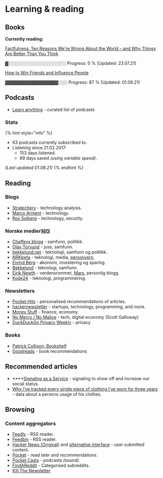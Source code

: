 # Learning & reading

## Books

**Currently reading:**

[Factfulness: Ten Reasons We're Wrong About the World – and Why Things Are Better Than You Think](https://www.goodreads.com/book/show/34890015-factfulness)

▓░░░░░░░░░░░░░░░░░░░   Progress: 0 %                \(Updated: 23.07.21\)

[How to Win Friends and Influence People](https://www.goodreads.com/book/show/4865.How_to_Win_Friends_and_Influence_People)

▓▓▓▓▓▓▓▓▓▓▓▓▓▓▓▓▓░░░   Progress: 87 %            \(Updated: 01.08.21\)

## Podcasts

*  [Learn anything](https://github.com/learn-anything/podcasts#readme) - curated list of podcasts

### Stats

{% hint style="info" %}
* 63 podcasts currently subscribed to.
* Listening since 21.02.2017:
  * 153 days listened.
  * 89 days saved _\(using variable speed\)_.

_\(Last updated  01.08.21\)_
{% endhint %}

## Reading

### Blogs

* [Stratechery](https://stratechery.com/) - technology analysis.
* [Marco Arment](https://marco.org/) - technology.
* [Roy Solberg](https://blog.roysolberg.com/) - technology, security.

### Norske medier🇳🇴 

* [Chaffeys blogg](https://paulchaffey.blogspot.com/) - samfunn, politikk.
* [Olav Torvund](https://blogg.torvund.net/) - juss, samfunn.
* [bekkelund.net](https://www.bekkelund.net/) - teknologi, samfunn og politikk.
* [NRKbeta](https://nrkbeta.no/) - teknologi, media, [personvern](privacy/).
* [Eivind Berg](https://www.eivindberg.no/) - økonomi, investering og sparing.
* [Bekkelund](https://www.bekkelund.net/) - teknologi, samfunn.
* [Eirik Newth](http://newth.net/) - verdensrommet, [Mars](https://www.newth.net/mars/), personlig blogg.
* [Kode24](https://www.kode24.no/)  - teknologi, programmering.

### Newsletters

* [Pocket Hits](https://getpocket.com/explore/pocket-hits) - personalised recommendations of articles.
* [hackernewsletter](https://hackernewsletter.com/) - startups, technology, programming, and more.
* [Money Stuff](https://www.bloomberg.com/opinion/authors/ARbTQlRLRjE/matthew-s-levine) - finance, economy.
* [No Mercy / No Malice](https://www.profgalloway.com/) - tech, digital economy \(Scott Galloway\)
* [DuckDuckGo Privacy Weekly](https://spreadprivacy.com/privacy-weekly-newsletter/) - privacy

### Books

* [Patrick Collison: Bookshelf](https://patrickcollison.com/bookshelf)
* [Goodreads](https://www.goodreads.com/) - book recommendations

## Recommended articles

* \*\*\*\*[Signaling as a Service](https://julian.digital/2020/03/28/signaling-as-a-service/) - signaling to show off and increase our social status.
* [Why I’ve tracked every single piece of clothing I’ve worn for three years](https://www.reaktor.com/blog/why-ive-tracked-every-single-piece-of-clothing-ive-worn-for-three-years/) - data about a persons usage of his clothes.

## Browsing

### Content aggregators

* [Feedly](https://feedly.com/) - RSS reader.
* [Feedbin](https://feedbin.com/) - RSS reader.
* [Hacker News \(Original\)](https://news.ycombinator.com/) and [alternative interface](https://hckrnews.com/) - user submitted content.
* [Pocket](https://app.getpocket.com/)  - read later and recommendations.
* [Pocket Casts](https://play.pocketcasts.com/) - podcasts _\(sound\)._
* [FindAReddit](https://www.findareddit.com) _-_ Categorised subreddits.
* [Kill The Newsletter](https://kill-the-newsletter.com/)

